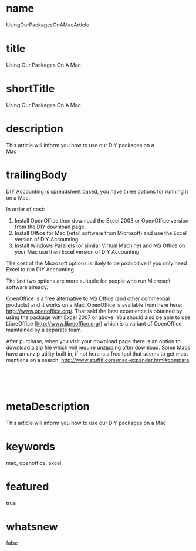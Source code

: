 # name
UsingOurPackagesOnAMacArticle

# title
Using Our Packages On A Mac

# shortTitle
Using Our Packages On A Mac

# description
<span>This article will inform you how to use our DIY packages&nbsp;on a Mac&nbsp;&nbsp;&nbsp;&nbsp;&nbsp;&nbsp;&nbsp;&nbsp;&nbsp;&nbsp;&nbsp;&nbsp;&nbsp;&nbsp;&nbsp;&nbsp;&nbsp;&nbsp;&nbsp;&nbsp;&nbsp;&nbsp;&nbsp;&nbsp;&nbsp;&nbsp;&nbsp;&nbsp;&nbsp;&nbsp;&nbsp;&nbsp;&nbsp;&nbsp;&nbsp;&nbsp;&nbsp;&nbsp;&nbsp;&nbsp;&nbsp;&nbsp;&nbsp;&nbsp;&nbsp;&nbsp;&nbsp;&nbsp;&nbsp;&nbsp;&nbsp;&nbsp;&nbsp;&nbsp;&nbsp;&nbsp;&nbsp;&nbsp;&nbsp;&nbsp; </span>

# trailingBody
<p>DIY Accounting is spreadsheet based, you have three options for running it on a Mac. &nbsp;</p>
<p>In order of cost: &nbsp;&nbsp;</p>
<ol>
    <li>Install OpenOffice then download the Excel 2003 or OpenOffice version from the DIY download page. &nbsp;&nbsp;</li>
    <li>Install Office for Mac (retail software from Microsoft) and use the Excel version of DIY Accounting &nbsp;&nbsp;</li>
    <li>Install Windows Parallels (or similar Virtual Machine) and MS Office on your Mac use then Excel version of DIY Accounting &nbsp;</li>
</ol>
<p>The cost of the Microsoft options is likely to be prohibitive if you only need Excel to run DIY Accounting.</p>
<p>The last two options are more suitable for people who run Microsoft software already.</p>
<p>
    OpenOffice is a free alternative to MS Office (and other commercial products) and it works on a Mac. OpenOffice is available from here here: <a href="http://www.openoffice.org/">http://www.openoffice.org/</a>. That said the best experience is obtained by using the package with Excel 2007 or above. You should also be able to use LibreOffice (<a href="http://www.libreoffice.org/">http://www.libreoffice.org/</a>) which is a variant of OpenOffice maintained by a separate team.
</p>
<p>
    After purchase, when you visit your download page there is an option to download a zip file which will require unzipping after download. Some Macs have an unzip utility built in, if not here is a free tool that seems to get most mentions on a search: <a href="http://www.stuffit.com/mac-expander.html#compare">http://www.stuffit.com/mac-expander.html#compare</a>
</p>
<p>&nbsp;</p>
<p>&nbsp;</p>


# metaDescription
This article will inform you how to use our DIY packages on a Mac

# keywords
mac, openoffice, excel,

# featured
true

# whatsnew
false
